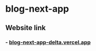 # blog-next-app
## Website link
### - [blog-next-app-delta.vercel.app](https://blog-next-app-delta.vercel.app/)
